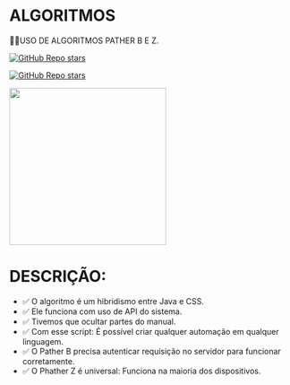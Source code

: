 # ALGORITMOS
👨‍⚖️USO DE ALGORITMOS PATHER B E Z.

[![GitHub Repo stars](https://img.shields.io/badge/VILHALVA-GITHUB-03A9F4?logo=github)](https://github.com/VILHALVA) <br>

[![GitHub Repo stars](https://img.shields.io/badge/-REPOSITORIO%20PRIVADO!-red)](https://github.com/VILHALVA)

<img src="https://academy.avast.com/hubfs/New_Avast_Academy/Hackers/Hacker-Thumb-a1.png" align="center" width="280"> <br>

# DESCRIÇÃO:

* ✅ O algoritmo é um hibridismo entre Java e CSS.
* ✅ Ele funciona com uso de API do sistema.
* ✅ Tivemos que ocultar partes do manual.
* ✅ Com esse script: É possível criar qualquer automação em qualquer linguagem.
* ✅ O Pather B precisa autenticar requisição no servidor para funcionar corretamente. 
* ✅ O Phather Z é universal: Funciona na maioria dos dispositivos.

